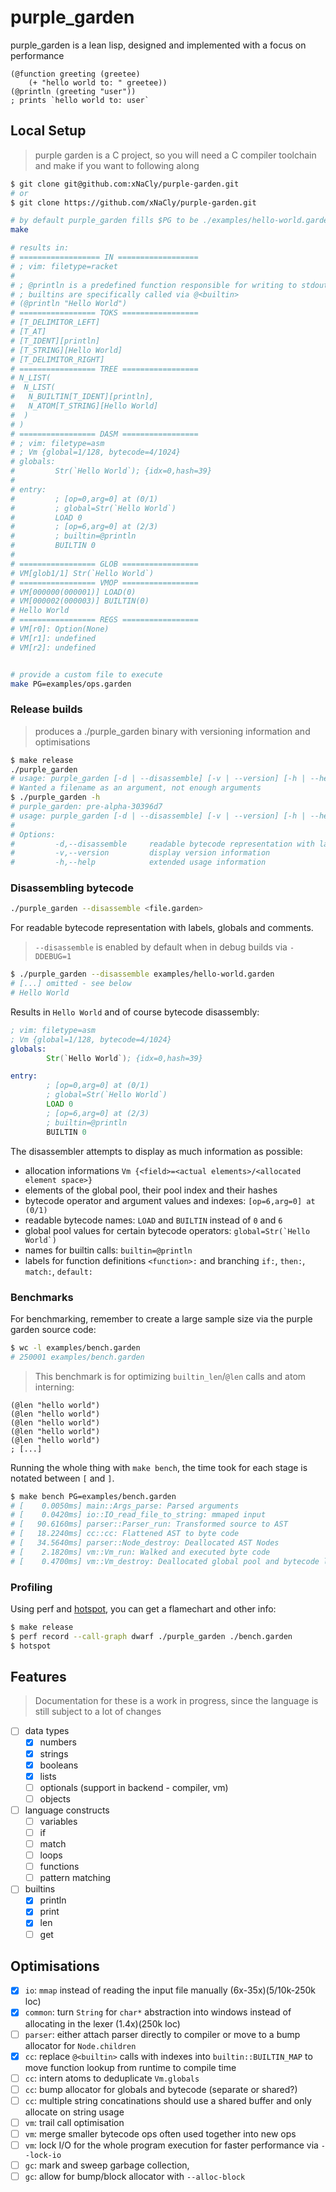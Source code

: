# purple_garden

purple_garden is a lean lisp, designed and implemented with a focus on
performance

```racket
(@function greeting (greetee)
    (+ "hello world to: " greetee))
(@println (greeting "user"))
; prints `hello world to: user`
```

## Local Setup

> purple garden is a C project, so you will need a C compiler toolchain and
> make if you want to following along

```sh
$ git clone git@github.com:xNaCly/purple-garden.git
# or
$ git clone https://github.com/xNaCly/purple-garden.git
```

```sh
# by default purple_garden fills $PG to be ./examples/hello-world.garden
make

# results in:
# ================== IN ==================
# ; vim: filetype=racket
# 
# ; @println is a predefined function responsible for writing to stdout
# ; builtins are specifically called via @<builtin>
# (@println "Hello World")
# ================= TOKS =================
# [T_DELIMITOR_LEFT]
# [T_AT]
# [T_IDENT][println]
# [T_STRING][Hello World]
# [T_DELIMITOR_RIGHT]
# ================= TREE =================
# N_LIST(
#  N_LIST(
#   N_BUILTIN[T_IDENT][println],
#   N_ATOM[T_STRING][Hello World]
#  )
# )
# ================= DASM =================
# ; vim: filetype=asm
# ; Vm {global=1/128, bytecode=4/1024}
# globals:
#         Str(`Hello World`); {idx=0,hash=39}
# 
# entry:
#         ; [op=0,arg=0] at (0/1)
#         ; global=Str(`Hello World`)
#         LOAD 0
#         ; [op=6,arg=0] at (2/3)
#         ; builtin=@println
#         BUILTIN 0
# 
# ================= GLOB =================
# VM[glob1/1] Str(`Hello World`)
# ================= VMOP =================
# VM[000000(000001)] LOAD(0)
# VM[000002(000003)] BUILTIN(0)
# Hello World
# ================= REGS =================
# VM[r0]: Option(None)
# VM[r1]: undefined
# VM[r2]: undefined


# provide a custom file to execute
make PG=examples/ops.garden
```

### Release builds

> produces a ./purple_garden binary with versioning information and optimisations

```sh
$ make release
./purple_garden
# usage: purple_garden [-d | --disassemble] [-v | --version] [-h | --help] <file.garden>
# Wanted a filename as an argument, not enough arguments
$ ./purple_garden -h
# purple_garden: pre-alpha-30396d7
# usage: purple_garden [-d | --disassemble] [-v | --version] [-h | --help] <file.garden>
# 
# Options:
#         -d,--disassemble     readable bytecode representation with labels, globals and comments
#         -v,--version         display version information
#         -h,--help            extended usage information
```

### Disassembling bytecode

```sh
./purple_garden --disassemble <file.garden>
```

For readable bytecode representation with labels, globals and comments.

> `--disassemble` is enabled by default when in debug builds via `-DDEBUG=1`

```sh
$ ./purple_garden --disassemble examples/hello-world.garden
# [...] omitted - see below
# Hello World
```

Results in `Hello World` and of course bytecode disassembly:

```asm
; vim: filetype=asm
; Vm {global=1/128, bytecode=4/1024}
globals:
        Str(`Hello World`); {idx=0,hash=39}

entry:
        ; [op=0,arg=0] at (0/1)
        ; global=Str(`Hello World`)
        LOAD 0
        ; [op=6,arg=0] at (2/3)
        ; builtin=@println
        BUILTIN 0
```

The disassembler attempts to display as much information as possible:

- allocation informations `Vm {<field>=<actual elements>/<allocated element space>}`
- elements of the global pool, their pool index and their hashes
- bytecode operator and argument values and indexes: `[op=6,arg=0] at (0/1)`
- readable bytecode names: `LOAD` and `BUILTIN` instead of `0` and `6`
- global pool values for certain bytecode operators: ```global=Str(`Hello World`)```
- names for builtin calls: `builtin=@println`
- labels for function definitions `<function>:` and branching `if:`, `then:`, `match:`, `default:`

### Benchmarks

For benchmarking, remember to create a large sample size via the purple garden source code:

```sh
$ wc -l examples/bench.garden
# 250001 examples/bench.garden
```

> This benchmark is for optimizing `builtin_len`/`@len` calls and atom
> interning:

```racket
(@len "hello world")
(@len "hello world")
(@len "hello world")
(@len "hello world")
(@len "hello world")
; [...]
```

Running the whole thing with `make bench`, the time took for each stage is
notated between `[` and `]`.

```sh
$ make bench PG=examples/bench.garden
# [    0.0050ms] main::Args_parse: Parsed arguments
# [    0.0420ms] io::IO_read_file_to_string: mmaped input
# [   90.6160ms] parser::Parser_run: Transformed source to AST
# [   18.2240ms] cc::cc: Flattened AST to byte code
# [   34.5640ms] parser::Node_destroy: Deallocated AST Nodes
# [    2.1820ms] vm::Vm_run: Walked and executed byte code
# [    0.4700ms] vm::Vm_destroy: Deallocated global pool and bytecode list
```

### Profiling

Using perf and [hotspot](https://github.com/KDAB/hotspot), you can get a
flamechart and other info:

```sh
$ make release
$ perf record --call-graph dwarf ./purple_garden ./bench.garden
$ hotspot
```

## Features

> Documentation for these is a work in progress, since the language is still
> subject to a lot of changes

- [ ] data types
  - [x] numbers
  - [x] strings
  - [x] booleans
  - [x] lists
  - [ ] optionals (support in backend - compiler, vm)
  - [ ] objects
- [ ] language constructs
  - [ ] variables
  - [ ] if
  - [ ] match
  - [ ] loops
  - [ ] functions
  - [ ] pattern matching
- [ ] builtins
  - [x] println
  - [x] print
  - [x] len
  - [ ] get

## Optimisations

- [x] `io`: `mmap` instead of reading the input file manually (6x-35x)(5/10k-250k loc)
- [x] `common`: turn `String` for `char*` abstraction into windows instead of allocating in the lexer (1.4x)(250k loc)
- [ ] `parser`: either attach parser directly to compiler or move to a bump allocator for `Node.children`
- [x] `cc`: replace `@<builtin>` calls with indexes into `builtin::BUILTIN_MAP` to move function lookup from runtime to compile time
- [ ] `cc`: intern atoms to deduplicate `Vm.globals`
- [ ] `cc`: bump allocator for globals and bytecode (separate or shared?)
- [ ] `cc`: multiple string concatinations should use a shared buffer and only allocate on string usage
- [ ] `vm`: trail call optimisation
- [ ] `vm`: merge smaller bytecode ops often used together into new ops
- [ ] `vm`: lock I/O for the whole program execution for faster performance via `--lock-io`
- [ ] `gc`: mark and sweep garbage collection, 
- [ ] `gc`: allow for bump/block allocator with `--alloc-block`

